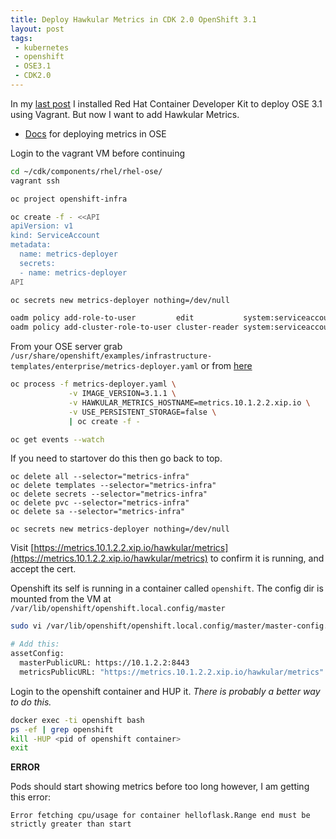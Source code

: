 ```yaml
---
title: Deploy Hawkular Metrics in CDK 2.0 OpenShift 3.1
layout: post
tags:
 - kubernetes
 - openshift
 - OSE3.1
 - CDK2.0
---
```


In my [last post](http://guifreelife.com/blog/2016/06/16/Getting-Started-With-RedHat-Container-Development-Kit) I installed Red Hat Container Developer Kit to deploy OSE 3.1 using Vagrant. But now I want to add Hawkular Metrics.

- [Docs](https://docs.openshift.com/enterprise/3.2/install_config/cluster_metrics.html) for deploying metrics in OSE

Login to the vagrant VM before continuing

```bash
cd ~/cdk/components/rhel/rhel-ose/
vagrant ssh

oc project openshift-infra

oc create -f - <<API
apiVersion: v1
kind: ServiceAccount
metadata:
  name: metrics-deployer
  secrets:
  - name: metrics-deployer
API

oc secrets new metrics-deployer nothing=/dev/null

oadm policy add-role-to-user         edit           system:serviceaccount:openshift-infra:metrics-deployer
oadm policy add-cluster-role-to-user cluster-reader system:serviceaccount:openshift-infra:heapster
```

From your OSE server grab  `/usr/share/openshift/examples/infrastructure-templates/enterprise/metrics-deployer.yaml` or from [here](https://raw.githubusercontent.com/openshift/openshift-ansible/master/roles/openshift_examples/files/examples/v1.1/infrastructure-templates/enterprise/metrics-deployer.yaml)

```bash
oc process -f metrics-deployer.yaml \
             -v IMAGE_VERSION=3.1.1 \
             -v HAWKULAR_METRICS_HOSTNAME=metrics.10.1.2.2.xip.io \
             -v USE_PERSISTENT_STORAGE=false \
             | oc create -f -

oc get events --watch
```

If you need to startover do this then go back to top.

```
oc delete all --selector="metrics-infra"
oc delete templates --selector="metrics-infra"
oc delete secrets --selector="metrics-infra"
oc delete pvc --selector="metrics-infra"
oc delete sa --selector="metrics-infra"

oc secrets new metrics-deployer nothing=/dev/null
```

Visit [https://metrics.10.1.2.2.xip.io/hawkular/metrics](https://metrics.10.1.2.2.xip.io/hawkular/metrics) to confirm it is running, and accept the cert.

Openshift its self is running in a container called `openshift`. The config dir is mounted from the VM at `/var/lib/openshift/openshift.local.config/master`

```bash
sudo vi /var/lib/openshift/openshift.local.config/master/master-config.yaml

# Add this:
assetConfig:
  masterPublicURL: https://10.1.2.2:8443
  metricsPublicURL: "https://metrics.10.1.2.2.xip.io/hawkular/metrics"
```

Login to the openshift container and HUP it. _There is probably a better way to do this._

```bash
docker exec -ti openshift bash
ps -ef | grep openshift
kill -HUP <pid of openshift container>
exit
```

**ERROR**

Pods should start showing metrics before too long however, I am getting this error:

```
Error fetching cpu/usage for container helloflask.Range end must be strictly greater than start
```
